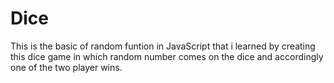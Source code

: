# Dice
This is the basic of random funtion in JavaScript that i learned by creating this dice game in which random number comes on the dice and accordingly one of the two player wins.
